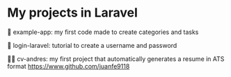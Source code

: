 # My projects in Laravel

🔭 example-app: my first code made to create categories and tasks

🌱 login-laravel: tutorial to create a username and password

👨‍💻 cv-andres: my first project that automatically generates a resume in ATS format https://www.github.com/juanfe9118
